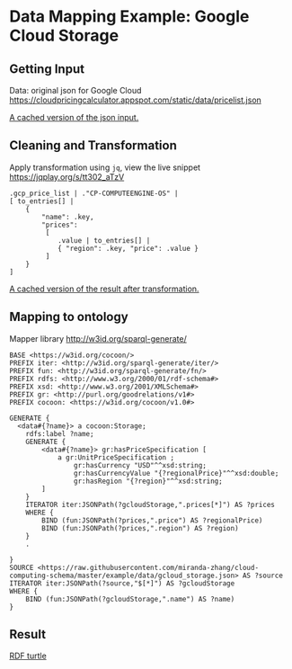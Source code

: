 # Data Mapping Example: Google Cloud Storage
## Getting Input
Data: original json for Google Cloud
https://cloudpricingcalculator.appspot.com/static/data/pricelist.json

[A cached version of the json input.](data/pricelist.json)

## Cleaning and Transformation
Apply transformation using `jq`, view the live snippet https://jqplay.org/s/tt302_aTzV
```
.gcp_price_list | ."CP-COMPUTEENGINE-OS" | 
[ to_entries[] | 
    {
        "name": .key,
        "prices": 
         [ 
            .value | to_entries[] |
            { "region": .key, "price": .value }
         ] 
    } 
]
```
[A cached version of the result after transformation.](data/gcloud_storage.json)

## Mapping to ontology
Mapper library
http://w3id.org/sparql-generate/
```rqg
BASE <https://w3id.org/cocoon/> 
PREFIX iter: <http://w3id.org/sparql-generate/iter/>
PREFIX fun: <http://w3id.org/sparql-generate/fn/>
PREFIX rdfs: <http://www.w3.org/2000/01/rdf-schema#>
PREFIX xsd: <http://www.w3.org/2001/XMLSchema#>
PREFIX gr: <http://purl.org/goodrelations/v1#>
PREFIX cocoon: <https://w3id.org/cocoon/v1.0#>

GENERATE { 
  <data#{?name}> a cocoon:Storage;
    rdfs:label ?name;
    GENERATE {
        <data#{?name}> gr:hasPriceSpecification [ 
            a gr:UnitPriceSpecification ; 
                gr:hasCurrency "USD"^^xsd:string; 
                gr:hasCurrencyValue "{?regionalPrice}"^^xsd:double; 
                gr:hasRegion "{?region}"^^xsd:string;
        ] 
    } 
  	ITERATOR iter:JSONPath(?gcloudStorage,".prices[*]") AS ?prices
    WHERE {
        BIND (fun:JSONPath(?prices,".price") AS ?regionalPrice)
        BIND (fun:JSONPath(?prices,".region") AS ?region)
    }   
  	.
 
}
SOURCE <https://raw.githubusercontent.com/miranda-zhang/cloud-computing-schema/master/example/data/gcloud_storage.json> AS ?source
ITERATOR iter:JSONPath(?source,"$[*]") AS ?gcloudStorage
WHERE {
    BIND (fun:JSONPath(?gcloudStorage,".name") AS ?name)
}
```

## Result
[RDF turtle](data/gcloud_storage.ttl)
